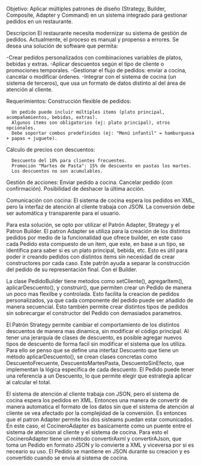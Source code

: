 Objetivo: Aplicar múltiples patrones de diseño (Strategy, Builder, Composite, Adapter y Command) en un sistema integrado para gestionar pedidos en un restaurante.

Descripcion
El restaurante necesita modernizar su sistema de gestión de pedidos. 
Actualmente, el proceso es manual y propenso a errores.
Se desea una solución de software que permita:

-Crear pedidos personalizados con combinaciones variables de platos, bebidas y extras.
-Aplicar descuentos según el tipo de cliente o promociones temporales.
-Gestionar el flujo de pedidos: enviar a cocina, cancelar o modificar órdenes.
-Integrar con el sistema de cocina (un sistema de terceros), que usa un formato de datos distinto al del área de atención al cliente.

Requerimientos:
Construcción flexible de pedidos:   

      Un pedido puede incluir múltiples items (plato principal, acompañamientos, bebidas, extras).
      Algunos items son obligatorios (ej: plato principal), otros opcionales.
      Debe soportar combos predefinidos (ej: "Menú infantil" = hamburguesa + papas + juguete).

Cálculo de precios con descuentos:

      Descuento del 10% para clientes frecuentes.
      Promoción "Martes de Pasta": 15% de descuento en pastas los martes.
      Los descuentos no son acumulables.

Gestión de acciones:
      Enviar pedido a cocina.
      Cancelar pedido (con confirmación).
      Posibilidad de deshacer la última acción.

Comunicación con cocina:
      El sistema de cocina espera los pedidos en XML, pero la interfaz de atención al cliente trabaja con JSON.
      La conversión debe ser automática y transparente para el usuario.



Para esta solución, se opto por utilizar el Patrón Adapter, Strategy y el Patron Builder.
El patron Adapter se utiliza para la creación de los distintos pedidos por medio de la funcionalidad que ofrece builder, en este caso cada Pedido esta compuesto de un item, que este, en base a un tipo, se identifica para saber si es un plato principal, bebida, etc. Esto es útil para poder ir creando pedidos con distintos items sin necesidad de crear constructores por cada caso.  Este patrón ayuda a separar la construcción del pedido de su representación final. Con el Builder.

La clase PedidoBuilder tiene metodos como setCliente(), agregarItem(), aplicarDescuento(), y construir(), que permiten crear un Pedido de manera un poco mas flexilbe y controlada. Esto facilita la creacion de pedidos personalizados, ya que cada componente del pedido puede ser añadido de manera secuencial.
Esto también permite crear distintos tipos de pedidos sin sobrecargar el constructor del Pedido con demasiados parametros.

El Patrón Strategy permite cambiar el comportamiento de los distintos descuentos de manera mas dinamica, sin modificar el código principal. Al tener una jerarquía de clases de descuento, es posible agregar nuevos tipos de descuento de forma facil sin modificar el sistema que los utiliza.
Para ello se penso que se define una interfaz Descuento que tiene un método aplicarDescuento(), se crean clases concretas como DescuentoFrecuente, DescuentoMartesPasta, DescuentoSinEfecto, que implementan la lógica específica de cada descuento.
El Pedido puede tener una referencia a un Descuento, lo que permite elegir que estrategia aplicar al calcular el total.

El sistema de atención al cliente trabaja con JSON, pero el sistema de cocina espera los pedidos en XML. Entonces una manera de convertir de manera automatica el formato de los datos sin que el sistema de atención al cliente se vea afectado por la complejidad de la conversión.
Es entonces que el patron Adapter permite los dos sisteams puedan estar comunicados. En este caso, el CocineroAdapter es basicamente como un puente entre el sistema de atencion al cliente  y el sistema de cocina.
Para esto el CocineroAdapter tiene un método convertirAxml y convertirAJson, que toma un Pedido en formato JSON y lo convierte a XML y viceversa por si es neceario su uso. El Pedido se mantiene en JSON durante su creacion y es convertido cuando se envía al sistema de cocina.
